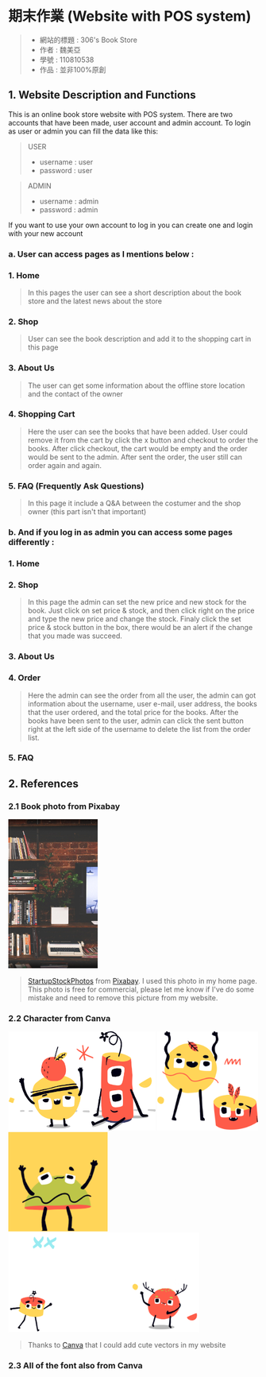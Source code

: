 期末作業 (Website with POS system)
=======
> * 網站的標題 : 306's Book Store
> * 作者 : 魏美亞
> * 學號 : 110810538
> * 作品 : 並非100%原創
## 1. Website Description and Functions
This is an online book store website with POS system. There are two accounts that have been made, user account and admin account. To login as user or admin you can fill the data like this:
  > USER
  > * username : user
  > * password : user

> ADMIN
> * username : admin
> * password : admin

If you want to use your own account to log in you can create one and login with your new account

### a. User can access pages as I mentions below :
### 1. Home
> In this pages the user can see a short description about the book store and the latest news about the store
### 2. Shop
> User can see the book description and add it to the shopping cart in this page
### 3. About Us
> The user can get some information about the offline store location and the contact of the owner
### 4. Shopping Cart
> Here the user can see the books that have been added. User could remove it from the cart by click the x button and checkout to order the books. After click checkout, the cart would be empty and the order would be sent to the admin. After sent the order, the user still can order again and again.
### 5. FAQ (Frequently Ask Questions)
> In this page it include a Q&A between the costumer and the shop owner (this part isn't that important)
### b. And if you log in as admin you can access some pages differently :
### 1. Home
### 2. Shop
> In this page the admin can set the new price and new stock for the book. Just click on set price & stock, and then click right on the price and type the new price and change the stock. Finaly click the set price & stock button in the box, there would be an alert if the change that you made was succeed.
### 3. About Us
### 4. Order
> Here the admin can see the order from all the user, the admin can got information about the username, user e-mail, user address, the books that the user ordered, and the total price for the books. After the books have been sent to the user, admin can click the sent button right at the left side of the username to delete the list from the order list.
### 5. FAQ

## 2. References
### 2.1 Book photo from Pixabay
<img src="https://github.com/NubletZ/wp108b/blob/master/homework/BookStore%20(Final)/resource/homePart2.png" alt="book shelf"
	title="Book Shelf" height="300" />
> <a href="https://pixabay.com/users/StartupStockPhotos-690514/?utm_source=link-attribution&amp;utm_medium=referral&amp;utm_campaign=image&amp;utm_content=849797">StartupStockPhotos</a> from <a href="https://pixabay.com/?utm_source=link-attribution&amp;utm_medium=referral&amp;utm_campaign=image&amp;utm_content=849797">Pixabay</a>. I used this photo in my home page. This photo is free for commercial, please let me know if I've do some mistake and need to remove this picture from my website.
### 2.2 Character from Canva
<img src="https://github.com/NubletZ/wp108b/blob/master/homework/BookStore%20(Final)/resource/monForHome.png" alt="vector monster" title="Vector Monster" height="200" />
<img src="https://github.com/NubletZ/wp108b/blob/master/homework/BookStore%20(Final)/resource/forLogSign.png" alt="vector monster" title="Vector Monster" height="200" />
<img src="https://github.com/NubletZ/wp108b/blob/master/homework/BookStore%20(Final)/resource/profilePhoto.png" alt="vector monster" title="Vector Monster" height="200" />
<img src="https://github.com/NubletZ/wp108b/blob/master/homework/BookStore%20(Final)/resource/homePart3.png" alt="vector monster" title="Vector Monster" height="200" />

> Thanks to <a href="https://www.canva.com/zh_tw/">Canva</a> that I could add cute vectors in my website
### 2.3 All of the font also from Canva
### 
